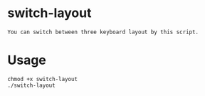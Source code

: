 # switch-layout
```
You can switch between three keyboard layout by this script.
```
# Usage
```
chmod +x switch-layout
./switch-layout
```

